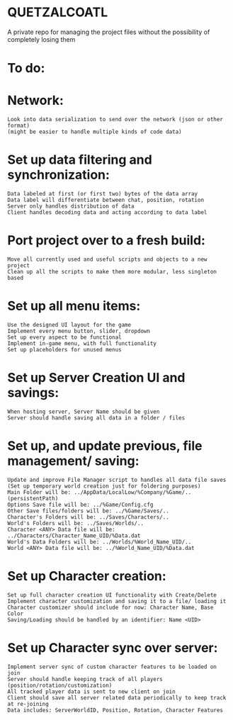 # QUETZALCOATL
A private repo for managing the project files without the possibility of completely losing them

# To do:

# Network:
	Look into data serialization to send over the network (json or other format)
	(might be easier to handle multiple kinds of code data)

# Set up data filtering and synchronization:
	Data labeled at first (or first two) bytes of the data array
	Data label will differentiate between chat, position, rotation
	Server only handles distribution of data
	Client handles decoding data and acting according to data label

# Port project over to a fresh build:
	Move all currently used and useful scripts and objects to a new project
	Clean up all the scripts to make them more modular, less singleton based

# Set up all menu items:
	Use the designed UI layout for the game
	Implement every menu button, slider, dropdown
	Set up every aspect to be functional
	Implement in-game menu, with full functionality
	Set up placeholders for unused menus

# Set up Server Creation UI and savings:
	When hosting server, Server Name should be given
	Server should handle saving all data in a folder / files

# Set up, and update previous, file management/ saving:
	Update and improve File Manager script to handles all data file saves
	(Set up temporary world creation just for foldering purposes)
	Main Folder will be: ../AppData/LocalLow/%Company/%Game/.. (persistentPath)
	Options Save file will be: ../%Game/Config.cfg
	Other Save files/folders will be: ../%Game/Saves/..
	Character's Folders will be: ../Saves/Characters/..
	World's Folders will be: ../Saves/Worlds/..
	Character <ANY> Data file will be: ../Characters/Character_Name_UID/%Data.dat
	World's Data Folders will be: ../Worlds/%World_Name_UID/..
	World <ANY> Data file will be: ../%World_Name_UID/%Data.dat

# Set up Character creation:
	Set up full character creation UI functionality with Create/Delete
	Implement character customization and saving it to a file/ loading it
	Character customizer should include for now: Character Name, Base Color
	Saving/Loading should be handled by an identifier: Name <UID>

# Set up Character sync over server:
	Implement server sync of custom character features to be loaded on join
	Server should handle keeping track of all players (position/rotation/customization)
	All tracked player data is sent to new client on join
	Client should save all server related data periodically to keep track at re-joining
	Data includes: ServerWorldID, Position, Rotation, Character Features
